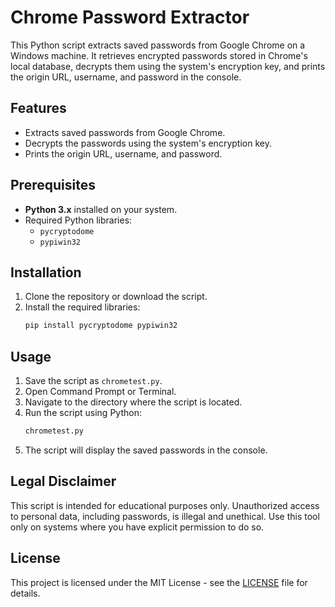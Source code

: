 # Chrome Password Extractor

This Python script extracts saved passwords from Google Chrome on a Windows machine. It retrieves encrypted passwords stored in Chrome's local database, decrypts them using the system's encryption key, and prints the origin URL, username, and password in the console.

## Features

- Extracts saved passwords from Google Chrome.
- Decrypts the passwords using the system's encryption key.
- Prints the origin URL, username, and password.

## Prerequisites

- **Python 3.x** installed on your system.
- Required Python libraries:
  - `pycryptodome`
  - `pypiwin32`

## Installation

1. Clone the repository or download the script.
2. Install the required libraries:
    ```bash
    pip install pycryptodome pypiwin32
    ```

## Usage

1. Save the script as `chrometest.py`.
2. Open Command Prompt or Terminal.
3. Navigate to the directory where the script is located.
4. Run the script using Python:
    ```bash
    chrometest.py
    ```
5. The script will display the saved passwords in the console.

## Legal Disclaimer

This script is intended for educational purposes only. Unauthorized access to personal data, including passwords, is illegal and unethical. Use this tool only on systems where you have explicit permission to do so.

## License

This project is licensed under the MIT License - see the [LICENSE](LICENSE) file for details.
